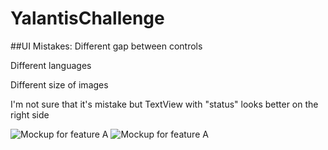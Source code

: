 # YalantisChallenge

##UI Mistakes:
Different gap between controls

Different languages

Different size of images

I'm not sure that it's mistake but TextView with "status" looks better on the right side

![Mockup for feature A](https://pp.vk.me/c630224/v630224277/25828/n6eRHPjUy8E.jpg)
![Mockup for feature A](https://pp.vk.me/c621429/v621429779/22ce1/TXZiTjU5rOQ.jpg)
